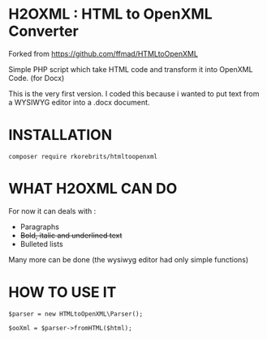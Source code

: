 H2OXML : HTML to OpenXML Converter
==================================

Forked from https://github.com/ffmad/HTMLtoOpenXML

Simple PHP script which take HTML code and transform it into OpenXML Code. (for Docx)

This is the very first version. I coded this because i wanted to put text from a WYSIWYG editor into a .docx document.

INSTALLATION
============

`composer require rkorebrits/htmltoopenxml`

WHAT H2OXML CAN DO
==================

For now it can deals with :
  - Paragraphs
  - ~~Bold, italic and underlined text~~
  - Bulleted lists

Many more can be done (the wysiwyg editor had only simple functions)


HOW TO USE IT
=============

```
$parser = new HTMLtoOpenXML\Parser();

$ooXml = $parser->fromHTML($html);

```